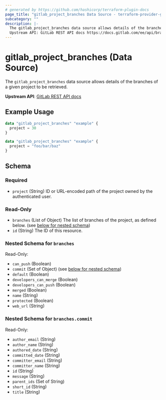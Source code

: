 ```yaml
---
# generated by https://github.com/hashicorp/terraform-plugin-docs
page_title: "gitlab_project_branches Data Source - terraform-provider-gitlab"
subcategory: ""
description: |-
  The gitlab_project_branches data source allows details of the branches of a given project to be retrieved.
  Upstream API: GitLab REST API docs https://docs.gitlab.com/ee/api/branches.html#list-repository-branches
---
```


# gitlab_project_branches (Data Source)

The `gitlab_project_branches` data source allows details of the branches of a given project to be retrieved.

**Upstream API**: [GitLab REST API docs](https://docs.gitlab.com/ee/api/branches.html#list-repository-branches)

## Example Usage

```terraform
data "gitlab_project_branches" "example" {
  project = 30
}

data "gitlab_project_branches" "example" {
  project = "foo/bar/baz"
}
```

<!-- schema generated by tfplugindocs -->
## Schema

### Required

- `project` (String) ID or URL-encoded path of the project owned by the authenticated user.

### Read-Only

- `branches` (List of Object) The list of branches of the project, as defined below. (see [below for nested schema](#nestedatt--branches))
- `id` (String) The ID of this resource.

<a id="nestedatt--branches"></a>
### Nested Schema for `branches`

Read-Only:

- `can_push` (Boolean)
- `commit` (Set of Object) (see [below for nested schema](#nestedobjatt--branches--commit))
- `default` (Boolean)
- `developers_can_merge` (Boolean)
- `developers_can_push` (Boolean)
- `merged` (Boolean)
- `name` (String)
- `protected` (Boolean)
- `web_url` (String)

<a id="nestedobjatt--branches--commit"></a>
### Nested Schema for `branches.commit`

Read-Only:

- `author_email` (String)
- `author_name` (String)
- `authored_date` (String)
- `committed_date` (String)
- `committer_email` (String)
- `committer_name` (String)
- `id` (String)
- `message` (String)
- `parent_ids` (Set of String)
- `short_id` (String)
- `title` (String)


